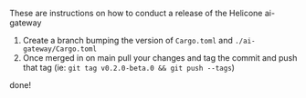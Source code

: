 These are instructions on how to conduct a release of the Helicone ai-gateway

1) Create a branch bumping the version of `Cargo.toml` and `./ai-gateway/Cargo.toml`
2) Once merged in on main pull your changes and tag the commit and push that tag (ie: `git tag v0.2.0-beta.0 && git push --tags`)

done!